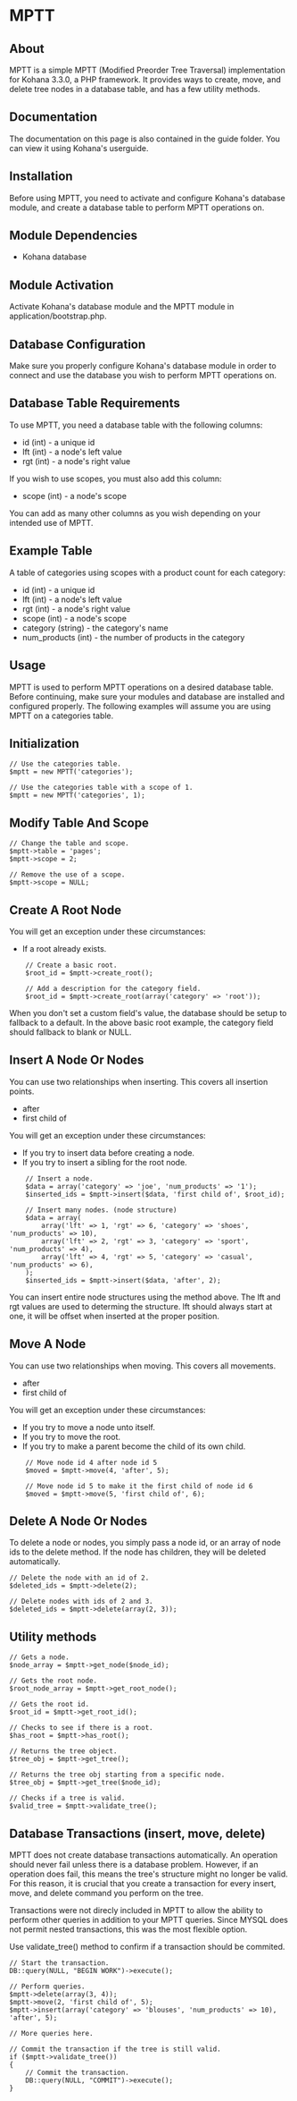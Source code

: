 # MPTT

## About

MPTT is a simple MPTT (Modified Preorder Tree Traversal) implementation for Kohana 3.3.0, a PHP framework. It provides ways to create, move, and delete tree nodes in a database table, and has a few utility methods.

## Documentation

The documentation on this page is also contained in the guide folder. You can view it using Kohana's userguide.

## Installation

Before using MPTT, you need to activate and configure Kohana's database module, and create a database table to perform MPTT operations on.

## Module Dependencies

 - Kohana database

## Module Activation

Activate Kohana's database module and the MPTT module in application/bootstrap.php.

## Database Configuration

Make sure you properly configure Kohana's database module in order to connect and use the database you wish to perform MPTT operations on.

## Database Table Requirements

To use MPTT, you need a database table with the following columns:

 - id (int) - a unique id
 - lft (int) - a node's left value
 - rgt (int) - a node's right value

If you wish to use scopes, you must also add this column:

 - scope (int) - a node's scope

You can add as many other columns as you wish depending on your intended use of MPTT.

## Example Table

A table of categories using scopes with a product count for each category:

 - id (int) - a unique id
 - lft (int) - a node's left value
 - rgt (int) - a node's right value
 - scope (int) - a node's scope
 - category (string) - the category's name
 - num_products (int) - the number of products in the category

## Usage

MPTT is used to perform MPTT operations on a desired database table. Before continuing, make sure your modules and database are installed and configured properly. The following examples will assume you are using MPTT on a categories table.

## Initialization

    // Use the categories table.
    $mptt = new MPTT('categories');

    // Use the categories table with a scope of 1.
    $mptt = new MPTT('categories', 1);

## Modify Table And Scope

    // Change the table and scope.
    $mptt->table = 'pages';
    $mptt->scope = 2;

    // Remove the use of a scope.
    $mptt->scope = NULL;

## Create A Root Node

You will get an exception under these circumstances:

 - If a root already exists.

~~~~
    // Create a basic root.
    $root_id = $mptt->create_root();

    // Add a description for the category field.
    $root_id = $mptt->create_root(array('category' => 'root'));
~~~~

When you don't set a custom field's value, the database should be setup to fallback to a default. In the above basic root example, the category field should fallback to blank or NULL.

## Insert A Node Or Nodes

You can use two relationships when inserting. This covers all insertion points.

 - after
 - first child of

You will get an exception under these circumstances:

 - If you try to insert data before creating a node.
 - If you try to insert a sibling for the root node.

~~~~
    // Insert a node.
    $data = array('category' => 'joe', 'num_products' => '1');
    $inserted_ids = $mptt->insert($data, 'first child of', $root_id);

    // Insert many nodes. (node structure)
    $data = array(
        array('lft' => 1, 'rgt' => 6, 'category' => 'shoes', 'num_products' => 10),
        array('lft' => 2, 'rgt' => 3, 'category' => 'sport', 'num_products' => 4),
        array('lft' => 4, 'rgt' => 5, 'category' => 'casual', 'num_products' => 6),
    );
    $inserted_ids = $mptt->insert($data, 'after', 2);
~~~~

You can insert entire node structures using the method above. The lft and rgt values are used to determing the structure. lft should always start at one, it will be offset when inserted at the proper position.

## Move A Node

You can use two relationships when moving. This covers all movements.

 - after
 - first child of

You will get an exception under these circumstances:

 - If you try to move a node unto itself.
 - If you try to move the root.
 - If you try to make a parent become the child of its own child.

~~~~
    // Move node id 4 after node id 5
    $moved = $mptt->move(4, 'after', 5);

    // Move node id 5 to make it the first child of node id 6
    $moved = $mptt->move(5, 'first child of', 6);
~~~~

## Delete A Node Or Nodes

To delete a node or nodes, you simply pass a node id, or an array of node ids to the delete method. If the node has children, they will be deleted automatically.

    // Delete the node with an id of 2.
    $deleted_ids = $mptt->delete(2);

    // Delete nodes with ids of 2 and 3.
    $deleted_ids = $mptt->delete(array(2, 3));

## Utility methods

    // Gets a node.
    $node_array = $mptt->get_node($node_id);

    // Gets the root node.
    $root_node_array = $mptt->get_root_node();

    // Gets the root id.
    $root_id = $mptt->get_root_id();

    // Checks to see if there is a root.
    $has_root = $mptt->has_root();

    // Returns the tree object.
    $tree_obj = $mptt->get_tree();

    // Returns the tree obj starting from a specific node.
    $tree_obj = $mptt->get_tree($node_id);

    // Checks if a tree is valid.
    $valid_tree = $mptt->validate_tree();

## Database Transactions (insert, move, delete)

MPTT does not create database transactions automatically. An operation should never fail unless there is a database problem. However, if an operation does fail, this means the tree's structure might no longer be valid. For this reason, it is crucial that you create a transaction for every insert, move, and delete command you perform on the tree.

Transactions were not direcly included in MPTT to allow the ability to perform other queries in addition to your MPTT queries. Since MYSQL does not permit nested transactions, this was the most flexible option.

Use validate_tree() method to confirm if a transaction should be commited.

    // Start the transaction.
    DB::query(NULL, "BEGIN WORK")->execute();

    // Perform queries.
    $mptt->delete(array(3, 4));
    $mptt->move(2, 'first child of', 5);
    $mptt->insert(array('category' => 'blouses', 'num_products' => 10), 'after', 5);

    // More queries here.

    // Commit the transaction if the tree is still valid.
    if ($mptt->validate_tree())
    {
        // Commit the transaction.
        DB::query(NULL, "COMMIT")->execute();
    }
